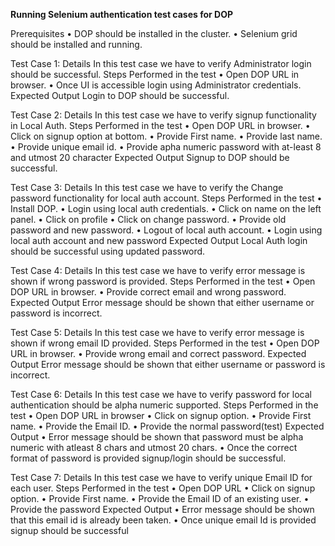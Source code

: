 **Running Selenium authentication test cases for DOP**

Prerequisites
    • DOP should be installed in the cluster.
    • Selenium grid should be installed and running.
    
Test Case 1: 
	Details
	 	In this test case we have to verify Administrator login should be successful.
	Steps Performed in the test
	    • Open DOP URL in browser.
	    • Once UI is accessible login using Administrator credentials.	
	Expected Output
		    Login to DOP should be successful.
	
Test Case 2: 
	Details
	 	In this test case we have to verify signup functionality in Local Auth.
	Steps Performed in the test
	    • Open DOP URL in browser.
	    • Click on signup option at bottom.
	    • Provide First name.
	    • Provide last name.
	    • Provide unique email id.
	    • Provide apha numeric password with at-least 8 and utmost 20 character
	Expected Output
		 Signup to DOP should be successful.
    
	
Test Case 3: 
	Details
	 	In this test case we have to verify the Change password functionality for local auth account.
	Steps Performed in the test
	    • Install DOP.
	    • Login using local auth credentials.
	    • Click on name on the left panel.
	    • Click on profile 
	    • Click on change password.
	    • Provide old password and new password.
	    • Logout of local auth account.
	    • Login using local auth account and new password
	Expected Output
		 Local Auth login should be successful using updated password.

Test Case 4: 
	Details
	 	In this test case we have to verify error message is shown if wrong password is provided.
	Steps Performed in the test
	    • Open DOP URL in browser.
	    • Provide correct email and wrong password.
	Expected Output
		Error message should be shown that either username or password is incorrect.
	
Test Case 5: 
	Details
	 	In this test case we have to verify error message is shown if wrong email ID provided.
	Steps Performed in the test
	    •  Open DOP URL in browser.
	    •  Provide wrong email and correct password.
	Expected Output
		Error message should be shown that either username or password is incorrect.
	
Test Case 6: 
	Details
	 	In this test case we have to verify password for local authentication should be alpha numeric supported.
	Steps Performed in the test
	    • Open DOP URL  in browser
	    • Click on signup option.
	    • Provide First name.
	    • Provide the Email ID.
	    • Provide the normal password(test)
	Expected Output
	    • Error message should be shown that password must be alpha numeric with atleast 8 chars and utmost 20 chars.
	    • Once the correct format of password is provided signup/login should be successful.
	
Test Case 7: 
	Details
	 	In this test case we have to verify unique Email ID for each user.
	Steps Performed in the test
	    • Open DOP URL 
	    • Click on signup option.
	    • Provide First name.
	    • Provide the Email ID of an existing user.
	    • Provide the password
	Expected Output
	    • Error message should be shown that this email id is already been taken.
	    • Once unique email Id is provided signup should be successful